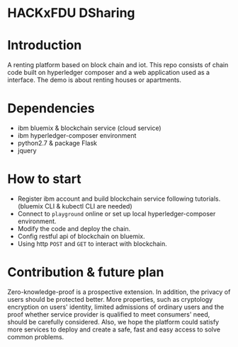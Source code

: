 HACKxFDU DSharing
===

# Introduction
A renting platform based on block chain and iot. This repo consists of chain code built on hyperledger composer and a web application used as a interface. The demo is about renting houses or apartments.

# Dependencies
* ibm bluemix & blockchain service (cloud service)
* ibm hyperledger-composer environment
* python2.7 & package Flask
* jquery

# How to start
* Register ibm account and build blockchain service following tutorials. (bluemix CLI & kubectl CLI are needed)
* Connect to `playground` online or set up local hyperledger-composer environment.
* Modify the code and deploy the chain.
* Config restful api of blockchain on bluemix.
* Using http `POST` and `GET` to interact with blockchain.

# Contribution & future plan
Zero-knowledge-proof is a prospective extension. In addition, the privacy of users should be protected better. More properties, such as cryptology encryption on users' identity, limited admissions of ordinary users and the proof whether service provider is qualified to meet consumers' need, should be carefully considered. Also, we hope the platform could satisfy more services to deploy and create a safe, fast and easy access to solve common problems.

